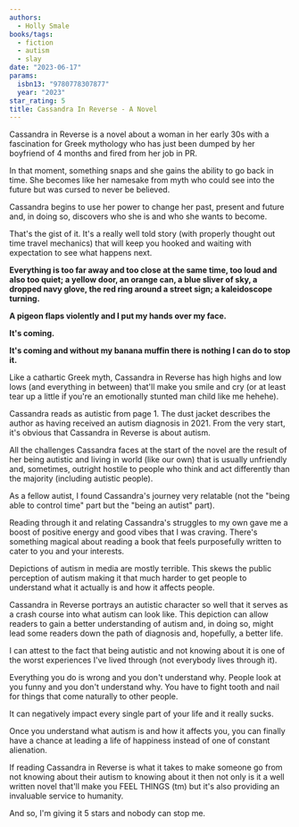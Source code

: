 ```yaml
---
authors:
  - Holly Smale
books/tags:
  - fiction
  - autism
  - slay
date: "2023-06-17"
params:
  isbn13: "9780778307877"
  year: "2023"
star_rating: 5
title: Cassandra In Reverse - A Novel
---
```


Cassandra in Reverse is a novel about a woman in her early 30s with a fascination for Greek mythology who has just been dumped by her boyfriend of 4 months and fired from her job in PR.

In that moment, something snaps and she gains the ability to go back in time. She becomes like her namesake from myth who could see into the future but was cursed to never be believed.

<!--more-->

Cassandra begins to use her power to change her past, present and future and, in doing so, discovers who she is and who she wants to become.

That's the gist of it. It's a really well told story (with properly thought out time travel mechanics) that will keep you hooked and waiting with expectation to see what happens next.

**Everything is too far away and too close at the same time, too loud and also too quiet; a yellow door, an orange can, a blue sliver of sky, a dropped navy glove, the red ring around a street sign; a kaleidoscope turning.**

**A pigeon flaps violently and I put my hands over my face.**

**It's coming.**

**It's coming and without my banana muffin there is nothing I can do to stop it.**

Like a cathartic Greek myth, Cassandra in Reverse has high highs and low lows (and everything in between) that'll make you smile and cry (or at least tear up a little if you're an emotionally stunted man child like me hehehe).

Cassandra reads as autistic from page 1. The dust jacket describes the author as having received an autism diagnosis in 2021. From the very start, it's obvious that Cassandra in Reverse is about autism.

All the challenges Cassandra faces at the start of the novel are the result of her being autistic and living in world (like our own) that is usually unfriendly and, sometimes, outright hostile to people who think and act differently than the majority (including autistic people).

As a fellow autist, I found Cassandra's journey very relatable (not the "being able to control time" part but the "being an autist" part).

Reading through it and relating Cassandra's struggles to my own gave me a boost of positive energy and good vibes that I was craving. There's something magical about reading a book that feels purposefully written to cater to you and your interests.

Depictions of autism in media are mostly terrible. This skews the public perception of autism making it that much harder to get people to understand what it actually is and how it affects people.

Cassandra in Reverse portrays an autistic character so well that it serves as a crash course into what autism can look like. This depiction can allow readers to gain a better understanding of autism and, in doing so, might lead some readers down the path of diagnosis and, hopefully, a better life.

I can attest to the fact that being autistic and not knowing about it is one of the worst experiences I've lived through (not everybody lives through it).

Everything you do is wrong and you don't understand why. People look at you funny and you don't understand why. You have to fight tooth and nail for things that come naturally to other people.

It can negatively impact every single part of your life and it really sucks.

Once you understand what autism is and how it affects you, you can finally have a chance at leading a life of happiness instead of one of constant alienation.

If reading Cassandra in Reverse is what it takes to make someone go from not knowing about their autism to knowing about it then not only is it a well written novel that'll make you FEEL THINGS (tm) but it's also providing an invaluable service to humanity.

And so, I'm giving it 5 stars and nobody can stop me.
